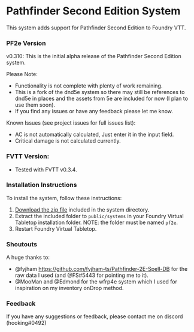 # Pathfinder Second Edition System

This system adds support for Pathfinder Second Edition to Foundry VTT.

### PF2e Version
v0.310: This is the initial alpha release of the Pathfinder Second Edition system.

Please Note:
- Functionality is not complete with plenty of work remaining. 
- This is a fork of the dnd5e system so there may still be references to dnd5e in places and the assets from 5e are included for now (I plan to use them soon).
- If you find any issues or have any feedback please let me know.

Known Issues (see project issues for full issues list):
- AC is not automatically calculated, Just enter it in the input field.
- Critical damage is not calculated currently.

### FVTT Version:
- Tested with FVTT v0.3.4.

### Installation Instructions

To install the system, follow these instructions:

1. [Download the zip file](https://gitlab.com/hooking/foundry-vtt---pathfinder-2e/raw/master/pf2e.zip) included in the system directory.
2. Extract the included folder to `public/systems` in your Foundry Virtual Tabletop installation folder. NOTE: the folder must be named `pf2e`. 
3. Restart Foundry Virtual Tabletop.  

### Shoutouts

A huge thanks to:
- @fyjham https://github.com/fyjham-ts/Pathfinder-2E-Spell-DB for the raw data I used (and @FS#5443 for pointing me to it).
- @MooMan and @Edmond for the wfrp4e system which I used for inspiration on my inventory onDrop method.

### Feedback

If you have any suggestions or feedback, please contact me on discord (hooking#0492)
